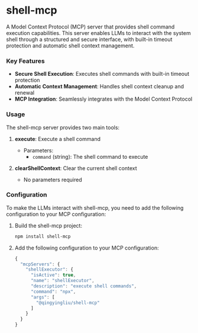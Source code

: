 # shell-mcp

A Model Context Protocol (MCP) server that provides shell command execution capabilities. This server enables LLMs to interact with the system shell through a structured and secure interface, with built-in timeout protection and automatic shell context management.

### Key Features

- **Secure Shell Execution**: Executes shell commands with built-in timeout protection
- **Automatic Context Management**: Handles shell context cleanup and renewal
- **MCP Integration**: Seamlessly integrates with the Model Context Protocol


### Usage

The shell-mcp server provides two main tools:

1. **execute**: Execute a shell command
   - Parameters:
     - `command` (string): The shell command to execute

2. **clearShellContext**: Clear the current shell context
   - No parameters required

### Configuration
To make the LLMs interact with shell-mcp, you need to add the following configuration to your MCP configuration:
1. Build the shell-mcp project:
    ```bash
    npm install shell-mcp
    ```
2. Add the following configuration to your MCP configuration:
	```js
	{
	  "mcpServers": {
	    "shellExecutor": {
	      "isActive": true,
	      "name": "shellExecutor",
	      "description": "execute shell commands",
	      "command": "npx",
	      "args": [
	        "@qingyingliu/shell-mcp"
	      ]
	    }
	  }
	}
	```
